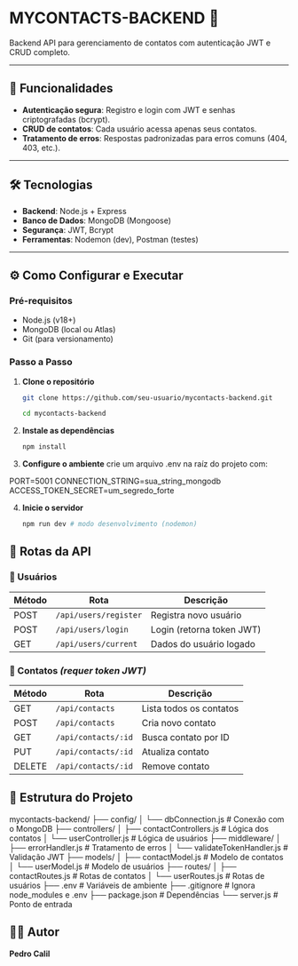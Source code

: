 # MYCONTACTS-BACKEND 🚀  
Backend API para gerenciamento de contatos com autenticação JWT e CRUD completo.  

---

## 🔧 Funcionalidades  
- **Autenticação segura**: Registro e login com JWT e senhas criptografadas (bcrypt).  
- **CRUD de contatos**: Cada usuário acessa apenas seus contatos.  
- **Tratamento de erros**: Respostas padronizadas para erros comuns (404, 403, etc.).  

---

## 🛠️ Tecnologias  
- **Backend**: Node.js + Express  
- **Banco de Dados**: MongoDB (Mongoose)  
- **Segurança**: JWT, Bcrypt  
- **Ferramentas**: Nodemon (dev), Postman (testes)  

---

## ⚙️ Como Configurar e Executar  

### Pré-requisitos  
- Node.js (v18+)  
- MongoDB (local ou Atlas)  
- Git (para versionamento)  

### Passo a Passo  

1. **Clone o repositório**  
   ```bash
   git clone https://github.com/seu-usuario/mycontacts-backend.git
   
   cd mycontacts-backend
   
2. **Instale as dependências**
   ```bash
   npm install

3. **Configure o ambiente**
   crie um arquivo .env na raíz do projeto com:
   
  PORT=5001
  CONNECTION_STRING=sua_string_mongodb
  ACCESS_TOKEN_SECRET=um_segredo_forte

4. **Inicie o servidor**
   ```bash
   npm run dev # modo desenvolvimento (nodemon)

## 📌 Rotas da API

### 👤 Usuários
| Método | Rota                   | Descrição                     |
|--------|------------------------|-------------------------------|
| POST   | `/api/users/register`  | Registra novo usuário         |
| POST   | `/api/users/login`     | Login (retorna token JWT)     |
| GET    | `/api/users/current`   | Dados do usuário logado       |

### 📒 Contatos *(requer token JWT)*
| Método | Rota                   | Descrição                     |
|--------|------------------------|-------------------------------|
| GET    | `/api/contacts`        | Lista todos os contatos       |
| POST   | `/api/contacts`        | Cria novo contato             |
| GET    | `/api/contacts/:id`    | Busca contato por ID          |
| PUT    | `/api/contacts/:id`    | Atualiza contato              |
| DELETE | `/api/contacts/:id`    | Remove contato                |


## 📂 Estrutura do Projeto
mycontacts-backend/
├── config/
│   └── dbConnection.js    # Conexão com o MongoDB
├── controllers/
│   ├── contactControllers.js  # Lógica dos contatos
│   └── userController.js      # Lógica de usuários
├── middleware/
│   ├── errorHandler.js        # Tratamento de erros
│   └── validateTokenHandler.js # Validação JWT
├── models/
│   ├── contactModel.js        # Modelo de contatos
│   └── userModel.js           # Modelo de usuários
├── routes/
│   ├── contactRoutes.js       # Rotas de contatos
│   └── userRoutes.js          # Rotas de usuários
├── .env                       # Variáveis de ambiente
├── .gitignore                 # Ignora node_modules e .env
├── package.json               # Dependências
└── server.js                  # Ponto de entrada

## 👨‍💻 Autor

**Pedro Calil**

   
